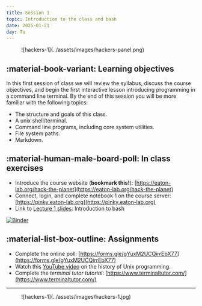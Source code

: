 ```yaml
---
title: Session 1
topic: Introduction to the class and bash
date: 2025-01-21
day: Tu
---
```



<figure markdown="span">
  ![hackers-1](../assets/images/hackers-panel.png)
</figure>

## :material-book-variant: Learning objectives

In this first session of class we will review the syllabus, discuss the course 
objectives, and begin the first interactive lesson introducing programming in 
a command line terminal. 
By the end of this session you will be more familiar with the following topics:

- The structure and goals of this class.
- A unix shell/terminal.
- Command line programs, including core system utilities.
- File system paths.
- Markdown.

## :material-human-male-board-poll: In class exercises
- Introduce the course website (**bookmark this!**): [https://eaton-lab.org/hack-the-planet](https://eaton-lab.org/hack-the-planet)
- Connect, login, and complete notebook 1 on the course server: [https://pinky.eaton-lab.org](https://pinky.eaton-lab.org)
- Link to [Lecture 1 slides](../../lectures/1.0/): Introduction to bash

[![Binder](https://mybinder.org/badge_logo.svg)](https://mybinder.org/v2/gh/isaacovercast/CSCI232/HEAD)

## :material-list-box-outline: Assignments
- Complete the online poll: [https://forms.gle/gYuxM2UCQirrEbX77](https://forms.gle/gYuxM2UCQirrEbX77)
- Watch this [YouTube video](https://www.youtube.com/watch?v=tc4ROCJYbm0&t=1290s) on the history of Unix programming.
- Complete the *terminal tutor tutorial*: [https://www.terminaltutor.com/](https://www.terminaltutor.com/)


-----------------------------------------------------

<figure markdown="span">
  ![hackers-1](../assets/images/hackers-1.jpg)
</figure>

